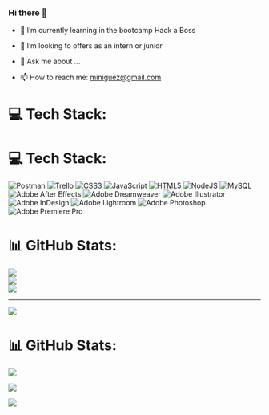 ### Hi there 👋 


<!-- 

**mercedesiniguez/mercedesiniguez** is a ✨ _special_ ✨ repository because its `README.md` (this file) appears on your GitHub profile. 
--> 
  

- 🌱 I’m currently learning in the bootcamp Hack a Boss 

- 🤔 I’m looking to offers as an intern or junior 

- 💬 Ask me about ... 

- 📫 How to reach me: miniguez@gmail.com 

# 💻 Tech Stack: 

# 💻 Tech Stack:
![Postman](https://img.shields.io/badge/Postman-FF6C37?style=for-the-badge&logo=postman&logoColor=white) ![Trello](https://img.shields.io/badge/Trello-%23026AA7.svg?style=for-the-badge&logo=Trello&logoColor=white) ![CSS3](https://img.shields.io/badge/css3-%231572B6.svg?style=for-the-badge&logo=css3&logoColor=white) ![JavaScript](https://img.shields.io/badge/javascript-%23323330.svg?style=for-the-badge&logo=javascript&logoColor=%23F7DF1E) ![HTML5](https://img.shields.io/badge/html5-%23E34F26.svg?style=for-the-badge&logo=html5&logoColor=white) ![NodeJS](https://img.shields.io/badge/node.js-6DA55F?style=for-the-badge&logo=node.js&logoColor=white) ![MySQL](https://img.shields.io/badge/mysql-%2300f.svg?style=for-the-badge&logo=mysql&logoColor=white) ![Adobe After Effects](https://img.shields.io/badge/Adobe%20After%20Effects-9999FF.svg?style=for-the-badge&logo=Adobe%20After%20Effects&logoColor=white) ![Adobe Dreamweaver](https://img.shields.io/badge/Adobe%20Dreamweaver-FF61F6.svg?style=for-the-badge&logo=Adobe%20Dreamweaver&logoColor=white) ![Adobe Illustrator](https://img.shields.io/badge/adobeillustrator-%23FF9A00.svg?style=for-the-badge&logo=adobeillustrator&logoColor=white) ![Adobe InDesign](https://img.shields.io/badge/Adobe%20InDesign-49021F?style=for-the-badge&logo=adobeindesign&logoColor=white) ![Adobe Lightroom](https://img.shields.io/badge/Adobe%20Lightroom-31A8FF.svg?style=for-the-badge&logo=Adobe%20Lightroom&logoColor=white) ![Adobe Photoshop](https://img.shields.io/badge/adobephotoshop-%2331A8FF.svg?style=for-the-badge&logo=adobephotoshop&logoColor=white) ![Adobe Premiere Pro](https://img.shields.io/badge/Adobe%20Premiere%20Pro-9999FF.svg?style=for-the-badge&logo=Adobe%20Premiere%20Pro&logoColor=white)

# 📊 GitHub Stats:
![](https://github-readme-stats.vercel.app/api?username=mercedesiniguez&theme=dark&hide_border=false&include_all_commits=false&count_private=false)<br/>
![](https://github-readme-streak-stats.herokuapp.com/?user=mercedesiniguez&theme=dark&hide_border=false)<br/>
![](https://github-readme-stats.vercel.app/api/top-langs/?username=mercedesiniguez&theme=dark&hide_border=false&include_all_commits=false&count_private=false&layout=compact)

---
[![](https://visitcount.itsvg.in/api?id=mercedesiniguez&icon=0&color=0)](https://visitcount.itsvg.in)

<!-- Proudly created with GPRM ( https://gprm.itsvg.in ) -->

# 📊 GitHub Stats: 

![](https://github-readme-stats.vercel.app/api?username=mercedesiniguez&theme=default&hide_border=false&include_all_commits=false&count_private=false)<br/> 

![](https://github-readme-streak-stats.herokuapp.com/?user=mercedesiniguez&theme=default&hide_border=false)<br/> 

![](https://github-readme-stats.vercel.app/api/top-langs/?username=mercedesiniguez&theme=default&hide_border=false&include_all_commits=false&count_private=false&layout=compact) 

 

